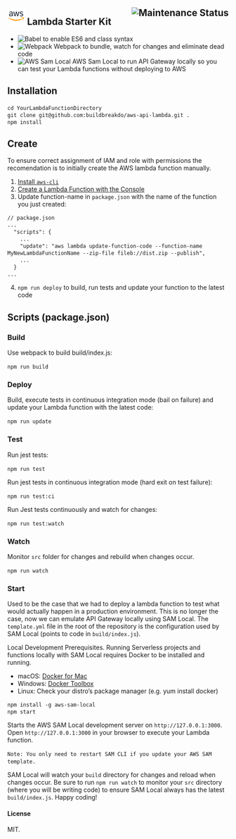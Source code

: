 ## <img width="40" title="AWS" src="https://raw.githubusercontent.com/github/explore/fbceb94436312b6dacde68d122a5b9c7d11f9524/topics/aws/aws.png" /> Lambda Starter Kit <img align="right" title="Maintenance Status" src="https://img.shields.io/badge/status-maintained-brightgreen.svg?style=flat-square" />
- <img width="40" title="Babel" src="https://raw.githubusercontent.com/babel/logo/master/babel.png" /> to enable ES6 and class syntax
- <img width="40" title="Webpack" src="https://camo.githubusercontent.com/d18f4a7a64244f703efcb322bf298dcb4ca38856/68747470733a2f2f7765627061636b2e6a732e6f72672f6173736574732f69636f6e2d7371756172652d6269672e737667" /> Webpack to bundle, watch for changes and eliminate dead code
- <img width="40" title="AWS Sam Local" src="https://github.com/buildbreakdo/aws-sam-local/blob/develop/media/sam-local-banner.png" /> AWS Sam Local to run API Gateway locally so you can test your Lambda functions without deploying to AWS

## Installation
```
cd YourLambdaFunctionDirectory
git clone git@github.com:buildbreakdo/aws-api-lambda.git .
npm install
```

## Create
To ensure correct assignment of IAM and role with permissions the recomendation is to initially create the AWS lambda function manually.

1) [Install `aws-cli`](https://docs.aws.amazon.com/cli/latest/userguide/cli-chap-install.html)
2) [Create a Lambda Function with the Console](https://docs.aws.amazon.com/lambda/latest/dg/getting-started-create-function.html)
3) Update function-name in `package.json` with the name of the function you just created:
```
// package.json
...
  "scripts": {
    ...
    "update": "aws lambda update-function-code --function-name MyNewLambdaFunctionName --zip-file fileb://dist.zip --publish",
    ...
  }
...
```
4) `npm run deploy` to build, run tests and update your function to the latest code

## Scripts (package.json)

### Build
Use webpack to build build/index.js:

`npm run build`

### Deploy
Build, execute tests in continuous integration mode (bail on failure) and update your Lambda function with the latest code:

`npm run update`

### Test
Run jest tests:

`npm run test`

Run jest tests in continuous integration mode (hard exit on test failure):

`npm run test:ci`

Run Jest tests continuously and watch for changes:

`npm run test:watch`

### Watch
Monitor `src` folder for changes and rebuild when changes occur.

`npm run watch`

### Start
Used to be the case that we had to deploy a lambda function to test what would actually happen in a production environment. This is no longer the case, now we can emulate API Gateway locally using SAM Local. The `template.yml` file in the root of the repository is the configuration used by SAM Local (points to code in `build/index.js`).

Local Development Prerequisites. Running Serverless projects and functions locally with SAM Local requires Docker to be installed and running.

 - macOS: [Docker for Mac](https://store.docker.com/editions/community/docker-ce-desktop-mac)
 - Windows: [Docker Toolbox](https://download.docker.com/win/stable/DockerToolbox.exe)
 - Linux: Check your distro’s package manager (e.g. yum install docker)

```
npm install -g aws-sam-local
npm start
```

Starts the AWS SAM Local development server on `http://127.0.0.1:3000`. Open `http://127.0.0.1:3000` in your browser to execute your Lambda function.

`Note: You only need to restart SAM CLI if you update your AWS SAM template.`

SAM Local will watch your `build` directory for changes and reload when changes
occur. Be sure to run `npm run watch` to monitor your `src` directory (where you will be writing code) to ensure SAM Local
always has the latest `build/index.js`. Happy coding!

#### License
MIT.
